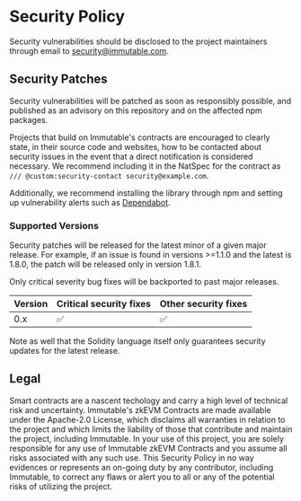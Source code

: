 # Security Policy

Security vulnerabilities should be disclosed to the project maintainers through email to security@immutable.com.

## Security Patches

Security vulnerabilities will be patched as soon as responsibly possible, and published as an advisory on this repository and on the affected npm packages.

Projects that build on Immutable's contracts are encouraged to clearly state, in their source code and websites, how to be contacted about security issues in the event that a direct notification is considered necessary. We recommend including it in the NatSpec for the contract as `/// @custom:security-contact security@example.com`.

Additionally, we recommend installing the library through npm and setting up vulnerability alerts such as [Dependabot].

[Dependabot]: https://docs.github.com/en/code-security/supply-chain-security/understanding-your-software-supply-chain/about-supply-chain-security#what-is-dependabot

### Supported Versions

Security patches will be released for the latest minor of a given major release. For example, if an issue is found in versions >=1.1.0 and the latest is 1.8.0, the patch will be released only in version 1.8.1.

Only critical severity bug fixes will be backported to past major releases.

| Version | Critical security fixes | Other security fixes |
| ------- | ----------------------- | -------------------- |
| 0.x     | :white_check_mark:      | :white_check_mark:   |

Note as well that the Solidity language itself only guarantees security updates for the latest release.

## Legal

Smart contracts are a nascent techology and carry a high level of technical risk and uncertainty. Immutable's zkEVM Contracts are made available under the Apache-2.0 License, which disclaims all warranties in relation to the project and which limits the liability of those that contribute and maintain the project, including Immutable. In your use of this project, you are solely responsible for any use of Immutable zkEVM Contracts and you assume all risks associated with any such use. This Security Policy in no way evidences or represents an on-going duty by any contributor, including Immutable, to correct any flaws or alert you to all or any of the potential risks of utilizing the project.